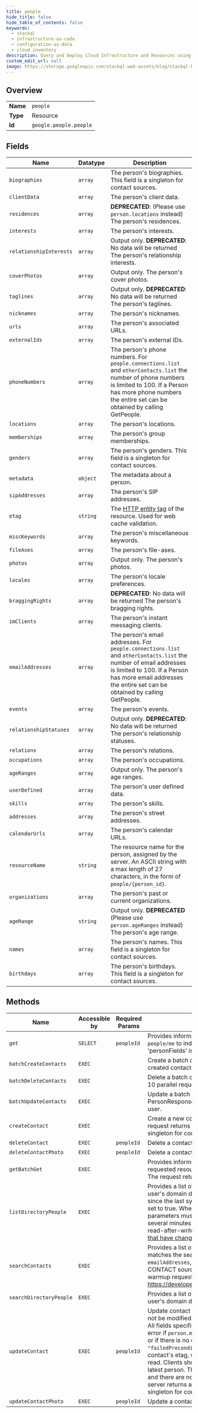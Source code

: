 ```yaml
---
title: people
hide_title: false
hide_table_of_contents: false
keywords:
  - stackql
  - infrastructure-as-code
  - configuration-as-data
  - cloud inventory
description: Query and Deploy Cloud Infrastructure and Resources using SQL
custom_edit_url: null
image: https://storage.googleapis.com/stackql-web-assets/blog/stackql-blog-post-featured-image.png
---
```

  
    

## Overview
<table><tbody>
<tr><td><b>Name</b></td><td><code>people</code></td></tr>
<tr><td><b>Type</b></td><td>Resource</td></tr>
<tr><td><b>Id</b></td><td><code>google.people.people</code></td></tr>
</tbody></table>

## Fields
| Name | Datatype | Description |
| ---- | -------- | ----------- |
| `biographies` | `array` | The person's biographies. This field is a singleton for contact sources. |
| `clientData` | `array` | The person's client data. |
| `residences` | `array` | **DEPRECATED**: (Please use `person.locations` instead) The person's residences. |
| `interests` | `array` | The person's interests. |
| `relationshipInterests` | `array` | Output only. **DEPRECATED**: No data will be returned The person's relationship interests. |
| `coverPhotos` | `array` | Output only. The person's cover photos. |
| `taglines` | `array` | Output only. **DEPRECATED**: No data will be returned The person's taglines. |
| `nicknames` | `array` | The person's nicknames. |
| `urls` | `array` | The person's associated URLs. |
| `externalIds` | `array` | The person's external IDs. |
| `phoneNumbers` | `array` | The person's phone numbers. For `people.connections.list` and `otherContacts.list` the number of phone numbers is limited to 100. If a Person has more phone numbers the entire set can be obtained by calling GetPeople. |
| `locations` | `array` | The person's locations. |
| `memberships` | `array` | The person's group memberships. |
| `genders` | `array` | The person's genders. This field is a singleton for contact sources. |
| `metadata` | `object` | The metadata about a person. |
| `sipAddresses` | `array` | The person's SIP addresses. |
| `etag` | `string` | The [HTTP entity tag](https://en.wikipedia.org/wiki/HTTP_ETag) of the resource. Used for web cache validation. |
| `miscKeywords` | `array` | The person's miscellaneous keywords. |
| `fileAses` | `array` | The person's file-ases. |
| `photos` | `array` | Output only. The person's photos. |
| `locales` | `array` | The person's locale preferences. |
| `braggingRights` | `array` | **DEPRECATED**: No data will be returned The person's bragging rights. |
| `imClients` | `array` | The person's instant messaging clients. |
| `emailAddresses` | `array` | The person's email addresses. For `people.connections.list` and `otherContacts.list` the number of email addresses is limited to 100. If a Person has more email addresses the entire set can be obtained by calling GetPeople. |
| `events` | `array` | The person's events. |
| `relationshipStatuses` | `array` | Output only. **DEPRECATED**: No data will be returned The person's relationship statuses. |
| `relations` | `array` | The person's relations. |
| `occupations` | `array` | The person's occupations. |
| `ageRanges` | `array` | Output only. The person's age ranges. |
| `userDefined` | `array` | The person's user defined data. |
| `skills` | `array` | The person's skills. |
| `addresses` | `array` | The person's street addresses. |
| `calendarUrls` | `array` | The person's calendar URLs. |
| `resourceName` | `string` | The resource name for the person, assigned by the server. An ASCII string with a max length of 27 characters, in the form of `people/{person_id}`. |
| `organizations` | `array` | The person's past or current organizations. |
| `ageRange` | `string` | Output only. **DEPRECATED** (Please use `person.ageRanges` instead) The person's age range. |
| `names` | `array` | The person's names. This field is a singleton for contact sources. |
| `birthdays` | `array` | The person's birthdays. This field is a singleton for contact sources. |
## Methods
| Name | Accessible by | Required Params | Description |
| ---- | ------------- | --------------- | ----------- |
| `get` | `SELECT` | `peopleId` | Provides information about a person by specifying a resource name. Use `people/me` to indicate the authenticated user. The request returns a 400 error if 'personFields' is not specified. |
| `batchCreateContacts` | `EXEC` |  | Create a batch of new contacts and return the PersonResponses for the newly created contacts. Limited to 10 parallel requests per user. |
| `batchDeleteContacts` | `EXEC` |  | Delete a batch of contacts. Any non-contact data will not be deleted. Limited to 10 parallel requests per user. |
| `batchUpdateContacts` | `EXEC` |  | Update a batch of contacts and return a map of resource names to PersonResponses for the updated contacts. Limited to 10 parallel requests per user. |
| `createContact` | `EXEC` |  | Create a new contact and return the person resource for that contact. The request returns a 400 error if more than one field is specified on a field that is a singleton for contact sources: * biographies * birthdays * genders * names |
| `deleteContact` | `EXEC` | `peopleId` | Delete a contact person. Any non-contact data will not be deleted. |
| `deleteContactPhoto` | `EXEC` | `peopleId` | Delete a contact's photo. |
| `getBatchGet` | `EXEC` |  | Provides information about a list of specific people by specifying a list of requested resource names. Use `people/me` to indicate the authenticated user. The request returns a 400 error if 'personFields' is not specified. |
| `listDirectoryPeople` | `EXEC` |  | Provides a list of domain profiles and domain contacts in the authenticated user's domain directory. When the `sync_token` is specified, resources deleted since the last sync will be returned as a person with `PersonMetadata.deleted` set to true. When the `page_token` or `sync_token` is specified, all other request parameters must match the first call. Writes may have a propagation delay of several minutes for sync requests. Incremental syncs are not intended for read-after-write use cases. See example usage at [List the directory people that have changed](/people/v1/directory#list_the_directory_people_that_have_changed). |
| `searchContacts` | `EXEC` |  | Provides a list of contacts in the authenticated user's grouped contacts that matches the search query. The query matches on a contact's `names`, `nickNames`, `emailAddresses`, `phoneNumbers`, and `organizations` fields that are from the CONTACT source. **IMPORTANT**: Before searching, clients should send a warmup request with an empty query to update the cache. See https://developers.google.com/people/v1/contacts#search_the_users_contacts |
| `searchDirectoryPeople` | `EXEC` |  | Provides a list of domain profiles and domain contacts in the authenticated user's domain directory that match the search query. |
| `updateContact` | `EXEC` | `peopleId` | Update contact data for an existing contact person. Any non-contact data will not be modified. Any non-contact data in the person to update will be ignored. All fields specified in the `update_mask` will be replaced. The server returns a 400 error if `person.metadata.sources` is not specified for the contact to be updated or if there is no contact source. The server returns a 400 error with reason `"failedPrecondition"` if `person.metadata.sources.etag` is different than the contact's etag, which indicates the contact has changed since its data was read. Clients should get the latest person and merge their updates into the latest person. The server returns a 400 error if `memberships` are being updated and there are no contact group memberships specified on the person. The server returns a 400 error if more than one field is specified on a field that is a singleton for contact sources: * biographies * birthdays * genders * names |
| `updateContactPhoto` | `EXEC` | `peopleId` | Update a contact's photo. |
